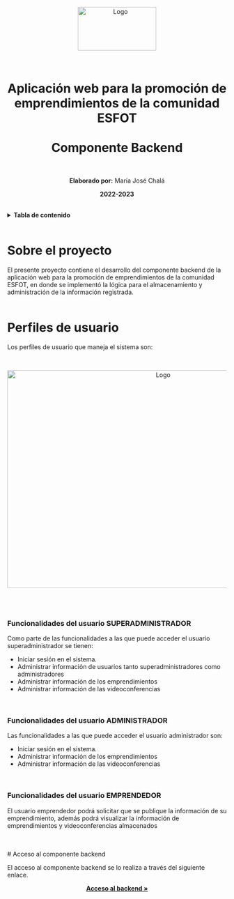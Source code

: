 <p align="center">
    <a>
        <img src="https://res.cloudinary.com/dm0qsdpr8/image/upload/v1676925274/emprende/Logo-EmPreNde---ESFOT_ftiitm.png" alt="Logo" width="180" height="100">
    </a>
    <br>
 </p>
<br>
<h1 align="center">
    Aplicación web para la promoción de emprendimientos de la comunidad ESFOT<br><br>Componente Backend
</h1>
<br>

<p align="center"><b>Elaborado por:</b> María José Chalá</p>
<p align="center"><b>2022-2023</b></p>
<br>

<!-- TABLA DE CONTENIDO -->
<details>
    <summary><b>Tabla de contenido</b></summary>
    <br>
  <ol>
    <li>
      <a href="#sobre-el-proyecto">Sobre el proyecto</a>
      <a href="#perfiles-de-usuario">Perfiles de usuario</a>
      <ul>
        <li><a href="#funcionalidades-del-usuario-superadministrador">Funcionalidades del usuario superadministrador</a></li>
        <li><a href="#funcionalidades-del-usuario-administrador">Funcionalidades del usuario administrador</a></li>
        <li><a href="#funcionalidades-del-usuario-emprendedor">Funcionalidades del usuario emprendedor</a></li>
      </ul>
    </li>
    <li>
      <a href="#acceso-al-componente-backend">Acceso al componente backend</a>
      <ul>
        <li><a href="#prerequisites">Prerequisites</a></li>
        <li><a href="#installation">Installation</a></li>
      </ul>
    </li>
    <li><a href="#usage">Usage</a></li>
    <li><a href="#roadmap">Roadmap</a></li>
    <li><a href="#contributing">Contributing</a></li>
    <li><a href="#license">License</a></li>
    <li><a href="#contact">Contact</a></li>
    <li><a href="#acknowledgments">Acknowledgments</a></li>
  </ol>
</details>

<br>

# Sobre el proyecto

El presente proyecto contiene el desarrollo del componente backend de la aplicación web para la promoción de emprendimientos de la comunidad ESFOT, en donde se implementó la lógica para el almacenamiento y administración de la información registrada.
<br>
<br>

# Perfiles de usuario

Los perfiles de usuario que maneja el sistema son: 

<br>
<p align="center">
    <a>
        <img src="https://res.cloudinary.com/dm0qsdpr8/image/upload/v1676952977/github_emprende/Captura_de_pantalla_1276_n0xsxj.png" alt="Logo" width="700"         height="500">
    </a>
 </p>
<br>
<br>

### Funcionalidades del usuario SUPERADMINISTRADOR

Como parte de las funcionalidades a las que puede acceder el usuario superadministrador se tienen:
<br>
<ul>
    <li>Iniciar sesión en el sistema.</li>
    <li>Administrar información de usuarios tanto superadministradores como administradores</li>
    <li>Administrar información de los emprendimientos</li>
    <li>Administrar información de las videoconferencias</li>
</ul>
<br>

### Funcionalidades del usuario ADMINISTRADOR

Las funcionalidades a las que puede acceder el usuario administrador son:
<br>
<ul>
    <li>Iniciar sesión en el sistema.</li>
    <li>Administrar información de los emprendimientos</li>
    <li>Administrar información de las videoconferencias</li>
</ul>
<br>

### Funcionalidades del usuario EMPRENDEDOR

El usuario emprendedor podrá solicitar que se publique la información de su emprendimiento, además podrá visualizar la información de emprendimientos y videoconferencias almacenados 

<br>
<br>
# Acceso al componente backend

El acceso al componente backend se lo realiza a través del siguiente enlace.
<br>
<p align="center"><a href="https://backend-emprende.herokuapp.com/api/comision-emprende"><strong>Acceso al backend »</strong></a></p>





